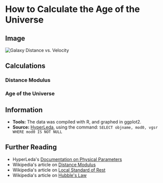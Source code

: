 # How to Calculate the Age of the Universe

## Image

![Galaxy Distance vs. Velocity](https://raw.githubusercontent.com/zonination/galaxies/master/galaxies.png)



## Calculations

### Distance Modulus

### Age of the Universe

## Information

* **Tools:** The data was compiled with R, and graphed in ggplot2.
* **Source:** [HyperLeda](http://leda.univ-lyon1.fr/leda/fullsql.html), using the command: `SELECT objname, mod0, vgsr WHERE mod0 IS NOT NULL`

## Further Reading

* HyperLeda's [Documentation on Physical Parameters](http://leda.univ-lyon1.fr/leda/table.html)
* Wikipedia's article on [Distance Modulus](https://en.wikipedia.org/wiki/Distance_modulus)
* Wikipedia's article on [Local Standard of Rest](https://en.wikipedia.org/wiki/Local_standard_of_rest)
* Wikipedia's article on [Hubble's Law](https://en.wikipedia.org/wiki/Hubble%27s_law)

